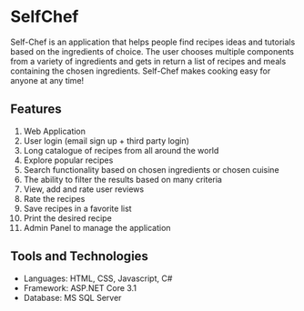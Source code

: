 # SelfChef
Self-Chef is an application that helps people find recipes ideas and tutorials based on the ingredients of choice. The user chooses multiple components from a variety of ingredients and gets in return a list of recipes and meals containing the chosen ingredients. Self-Chef makes cooking easy for anyone at any time!

<h2>Features</h2>
<ol>
  <li>Web Application</li>
  <li>User login (email sign up + third party login)</li>
  <li>Long catalogue of recipes from all around the world</li>
  <li>Explore popular recipes</li>
  <li>Search functionality based on chosen ingredients or chosen cuisine</li>
  <li>The ability to filter the results based on many criteria</li>
  <li>View, add and rate user reviews</li>
  <li>Rate the recipes</li>
  <li>Save recipes in a favorite list</li>
  <li>Print the desired recipe</li>
  <li>Admin Panel to manage the application</li>
</ol>

<h2>Tools and Technologies</h2>
<ul>
  <li>Languages: HTML, CSS, Javascript, C#</li>
  <li>Framework: ASP.NET Core 3.1</li>
  <li>Database: MS SQL Server</li>
</ul>
